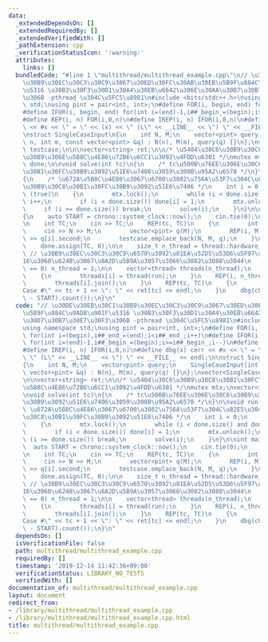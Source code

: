 ```yaml
---
data:
  _extendedDependsOn: []
  _extendedRequiredBy: []
  _extendedVerifiedWith: []
  _pathExtension: cpp
  _verificationStatusIcon: ':warning:'
  attributes:
    links: []
  bundledCode: "#line 1 \"multithread/multithread_example.cpp\"\n// \u30DE\u30EB\u30C1\
    \u30B9\u30EC\u30C3\u30C9\u3067\u30ED\u30FC\u30AB\u30EB\u5B9F\u884C\u9AD8\u901F\
    \u5316 \u30B3\u30F3\u30D1\u30A4\u30EB\u6642\u306E\u30AA\u30D7\u30B7\u30E7\u30F3\
    \u306B -pthread \u304C\u5FC5\u8981\n#include <bits/stdc++.h>\nusing namespace\
    \ std;\nusing pint = pair<int, int>;\n#define FOR(i, begin, end) for(int i=(begin),i##_end_=(end);i<i##_end_;i++)\n\
    #define IFOR(i, begin, end) for(int i=(end)-1,i##_begin_=(begin);i>=i##_begin_;i--)\n\
    #define REP(i, n) FOR(i,0,n)\n#define IREP(i, n) IFOR(i,0,n)\n#define dbg(x) cerr\
    \ << #x << \" = \" << (x) << \" (L\" << __LINE__ << \") \" << __FILE__ << endl;\n\
    \nstruct SingleCaseInput\n{\n    int N, M;\n    vector<pint> query;\n    SingleCaseInput(int\
    \ n, int m, const vector<pint> &q) : N(n), M(m), query(q) {}\n};\nvector<SingleCaseInput>\
    \ testcase;\n\n\nvector<string> ret;\n\n/* \u5404\u30C6\u30B9\u30C8\u30B1\u30FC\
    \u30B9\u306E\u5B8C\u4E86\u72B6\u6CC1\u3092\u4FDD\u6301 */\nmutex mtx;\nvector<int>\
    \ done;\n\nvoid solve(int tc)\n{\n    /* tc\u500B\u76EE\u306E\u30C6\u30B9\u30C8\
    \u30B1\u30FC\u30B9\u3092\u51E6\u7406\u3059\u308B\u95A2\u6570 */\n}\n\nvoid run()\n\
    {\n    /* \u672A\u5B8C\u4E86\u3067\u6700\u3082\u756A\u53F7\u304C\u82E5\u3044\u30C6\
    \u30B9\u30C8\u30B1\u30FC\u30B9\u3092\u51E6\u7406 */\n    int i = 0;\n    while\
    \ (true)\n    {\n        mtx.lock();\n        while (i < done.size() and done[i])\
    \ i++;\n        if (i < done.size()) done[i] = 1;\n        mtx.unlock();\n   \
    \     if (i >= done.size()) break;\n        solve(i);\n    }\n}\n\nint main()\n\
    {\n    auto START = chrono::system_clock::now();\n    cin.tie(0);\n    ios::sync_with_stdio(false);\n\
    \n    int TC;\n    cin >> TC;\n    REP(tc, TC)\n    {\n        int N, M;\n   \
    \     cin >> N >> M;\n        vector<pint> q(M);\n        REP(i, M) cin >> q[i].first\
    \ >> q[i].second;\n        testcase.emplace_back(N, M, q);\n    }\n    ret.resize(TC);\n\
    \    done.assign(TC, 0);\n\n    size_t n_thread = thread::hardware_concurrency();\
    \ // \u30B9\u30EC\u30C3\u30C9\u6570\u3092\u81EA\u52D5\u53D6\u5F97\uFF0E 8\u3084\
    16\u3068\u624B\u3067\u8A2D\u5B9A\u3057\u3066\u3082\u3088\u3044\n    if (n_thread\
    \ == 0) n_thread = 1;\n\n    vector<thread> threads(n_thread);\n    REP(i, n_thread)\n\
    \    {\n        threads[i] = thread(run);\n    }\n    REP(i, n_thread)\n    {\n\
    \        threads[i].join();\n    }\n    REP(tc, TC)\n    {\n        cout << \"\
    Case #\" << tc + 1 << \": \" << ret[tc] << endl;\n    }\n    dbg(chrono::duration_cast<std::chrono::milliseconds>(std::chrono::system_clock::now()\
    \ - START).count());\n}\n"
  code: "// \u30DE\u30EB\u30C1\u30B9\u30EC\u30C3\u30C9\u3067\u30ED\u30FC\u30AB\u30EB\
    \u5B9F\u884C\u9AD8\u901F\u5316 \u30B3\u30F3\u30D1\u30A4\u30EB\u6642\u306E\u30AA\
    \u30D7\u30B7\u30E7\u30F3\u306B -pthread \u304C\u5FC5\u8981\n#include <bits/stdc++.h>\n\
    using namespace std;\nusing pint = pair<int, int>;\n#define FOR(i, begin, end)\
    \ for(int i=(begin),i##_end_=(end);i<i##_end_;i++)\n#define IFOR(i, begin, end)\
    \ for(int i=(end)-1,i##_begin_=(begin);i>=i##_begin_;i--)\n#define REP(i, n) FOR(i,0,n)\n\
    #define IREP(i, n) IFOR(i,0,n)\n#define dbg(x) cerr << #x << \" = \" << (x) <<\
    \ \" (L\" << __LINE__ << \") \" << __FILE__ << endl;\n\nstruct SingleCaseInput\n\
    {\n    int N, M;\n    vector<pint> query;\n    SingleCaseInput(int n, int m, const\
    \ vector<pint> &q) : N(n), M(m), query(q) {}\n};\nvector<SingleCaseInput> testcase;\n\
    \n\nvector<string> ret;\n\n/* \u5404\u30C6\u30B9\u30C8\u30B1\u30FC\u30B9\u306E\
    \u5B8C\u4E86\u72B6\u6CC1\u3092\u4FDD\u6301 */\nmutex mtx;\nvector<int> done;\n\
    \nvoid solve(int tc)\n{\n    /* tc\u500B\u76EE\u306E\u30C6\u30B9\u30C8\u30B1\u30FC\
    \u30B9\u3092\u51E6\u7406\u3059\u308B\u95A2\u6570 */\n}\n\nvoid run()\n{\n    /*\
    \ \u672A\u5B8C\u4E86\u3067\u6700\u3082\u756A\u53F7\u304C\u82E5\u3044\u30C6\u30B9\
    \u30C8\u30B1\u30FC\u30B9\u3092\u51E6\u7406 */\n    int i = 0;\n    while (true)\n\
    \    {\n        mtx.lock();\n        while (i < done.size() and done[i]) i++;\n\
    \        if (i < done.size()) done[i] = 1;\n        mtx.unlock();\n        if\
    \ (i >= done.size()) break;\n        solve(i);\n    }\n}\n\nint main()\n{\n  \
    \  auto START = chrono::system_clock::now();\n    cin.tie(0);\n    ios::sync_with_stdio(false);\n\
    \n    int TC;\n    cin >> TC;\n    REP(tc, TC)\n    {\n        int N, M;\n   \
    \     cin >> N >> M;\n        vector<pint> q(M);\n        REP(i, M) cin >> q[i].first\
    \ >> q[i].second;\n        testcase.emplace_back(N, M, q);\n    }\n    ret.resize(TC);\n\
    \    done.assign(TC, 0);\n\n    size_t n_thread = thread::hardware_concurrency();\
    \ // \u30B9\u30EC\u30C3\u30C9\u6570\u3092\u81EA\u52D5\u53D6\u5F97\uFF0E 8\u3084\
    16\u3068\u624B\u3067\u8A2D\u5B9A\u3057\u3066\u3082\u3088\u3044\n    if (n_thread\
    \ == 0) n_thread = 1;\n\n    vector<thread> threads(n_thread);\n    REP(i, n_thread)\n\
    \    {\n        threads[i] = thread(run);\n    }\n    REP(i, n_thread)\n    {\n\
    \        threads[i].join();\n    }\n    REP(tc, TC)\n    {\n        cout << \"\
    Case #\" << tc + 1 << \": \" << ret[tc] << endl;\n    }\n    dbg(chrono::duration_cast<std::chrono::milliseconds>(std::chrono::system_clock::now()\
    \ - START).count());\n}\n"
  dependsOn: []
  isVerificationFile: false
  path: multithread/multithread_example.cpp
  requiredBy: []
  timestamp: '2019-12-14 11:42:36+09:00'
  verificationStatus: LIBRARY_NO_TESTS
  verifiedWith: []
documentation_of: multithread/multithread_example.cpp
layout: document
redirect_from:
- /library/multithread/multithread_example.cpp
- /library/multithread/multithread_example.cpp.html
title: multithread/multithread_example.cpp
---
```

